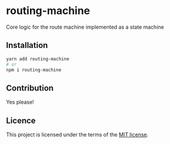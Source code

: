 # routing-machine

Core logic for the route machine implemented as a state machine

## Installation

```sh
yarn add routing-machine
# or
npm i routing-machine
```

## Contribution

Yes please!

## Licence

This project is licensed under the terms of the [MIT license](https://github.com/anubra266/routing-machine/blob/main/LICENSE).
